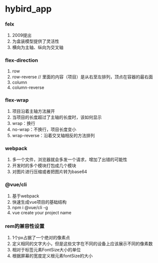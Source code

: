 # hybird_app

### felx
1. 2009提出
2. 为盒装模型提供了灵活性
3. 横向为主轴、纵向为交叉轴

### flex-direction
1. row
2. row-reverse // 里面的内容（项目）是从右至左排列，顶点在容器的最右面
3. column
4. column-reverse

### flex-wrap
1. 项目沿着主轴方法展开
2. 当项目的长度超过了主轴的长度时，该如何显示
3. wrap：换行
4. no-wrap：不换行，项目长度变小
5. wrap-reverse：沿着交叉轴相反的方法排列

### webpack
1. 多一个文件，浏览器就会多发一个请求，增加了出错的可能性
2. 开发时的多个模块打包成几个模块
3. 对图片进行压缩或者把图片转为base64

### @vue/cli
1. 基于webpack
2. 快速生成vue项目的基础结构
3. npm i @vue/cli -g
4. vue create your project name

### rem的兼容性设置
1. 1个px占据了一个绝对的像素点
2. 定义相同的文字大小，但是这些文字在不同的设备上应该展示不同的像素数
3. 相对于<html>标签元素FontSize大小的单位
4. 根据屏幕的宽度定义根元素fontSize的大小
